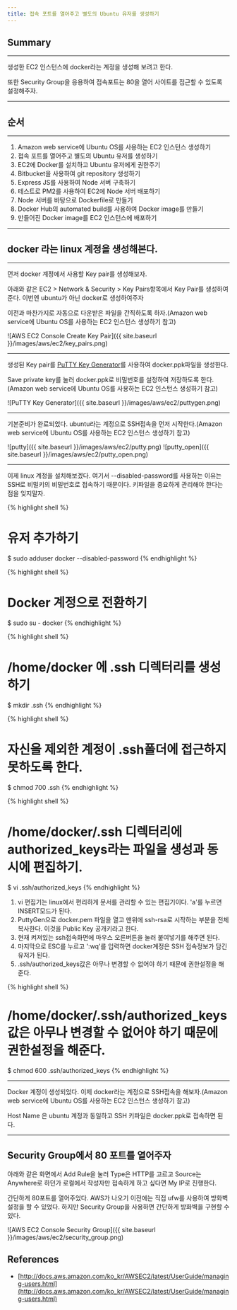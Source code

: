 ```yaml
---
title: 접속 포트를 열어주고 별도의 Ubuntu 유저를 생성하기
---
```


## Summary
---------------------
 생성한 EC2 인스턴스에 docker라는 계정을 생성해 보려고 한다.
 
 또한 Security Group을 응용하여 접속포트는 80을 열어 사이트를 접근할 수 있도록 설정해주자.

---------------------
## 순서
---------------------
1. Amazon web service에 Ubuntu OS를 사용하는 EC2 인스턴스 생성하기
1. 접속 포트를 열어주고 별도의 Ubuntu 유저를 생성하기
1. EC2에 Docker를 설치하고 Ubuntu 유저에게 권한주기
1. Bitbucket을 사용하여 git repository 생성하기
1. Express JS를 사용하여 Node 서버 구축하기
1. 테스트로 PM2를 사용하여 EC2에 Node 서버 배포하기
1. Node 서버를 바탕으로 Dockerfile로 만들기
1. Docker Hub의 automated build를 사용하여 Docker image를 만들기
1. 만들어진 Docker image를 EC2 인스턴스에 배포하기

---------------------
## docker 라는 linux 계정을 생성해본다.
---------------------
 먼저 docker 계정에서 사용할 Key pair를 생성해보자.

 아래와 같은 EC2 > Network & Security > Key Pairs항목에서 Key Pair를 생성하여 준다. 이번엔 ubuntu가 아닌 docker로 생성하여주자

 이전과 마찬가지로 자동으로 다운받은 파일을 간직하도록 하자.(Amazon web service에 Ubuntu OS를 사용하는 EC2 인스턴스 생성하기 참고)

 ![AWS EC2 Console Create Key Pair]({{ site.baseurl }}/images/aws/ec2/key_pairs.png)
 

---------------------
 생성된 Key pair를 [PuTTY Key Generator](http://www.chiark.greenend.org.uk/~sgtatham/putty/latest.html)를 사용하여 docker.ppk파일을 생성한다.
 
 Save private key를 눌러 docker.ppk로 비밀번호를 설정하여 저장하도록 한다.(Amazon web service에 Ubuntu OS를 사용하는 EC2 인스턴스 생성하기 참고)

 ![PuTTY Key Generator]({{ site.baseurl }}/images/aws/ec2/puttygen.png)

---------------------

 기본준비가 완료되었다. ubuntu라는 계정으로 SSH접속을 먼저 시작한다.(Amazon web service에 Ubuntu OS를 사용하는 EC2 인스턴스 생성하기 참고)

 ![putty]({{ site.baseurl }}/images/aws/ec2/putty.png)
 ![putty_open]({{ site.baseurl }}/images/aws/ec2/putty_open.png)

---------------------

 이제 linux 계정을 설치해보겠다. 여기서 --disabled-password를 사용하는 이유는 SSH로 비밀키의 비밀번호로 접속하기 때문이다. 키파일을 중요하게 관리해야 한다는 점을 잊지말자.

{% highlight shell %}
# 유저 추가하기
$ sudo adduser docker --disabled-password 
{% endhighlight %}

{% highlight shell %}
# Docker 계정으로 전환하기
$ sudo su - docker
{% endhighlight %}

{% highlight shell %}
# /home/docker 에 .ssh 디렉터리를 생성하기
$ mkdir .ssh
{% endhighlight %}

{% highlight shell %}
# 자신을 제외한 계정이 .ssh폴더에 접근하지 못하도록 한다.
$ chmod 700 .ssh
{% endhighlight %}

{% highlight shell %}
# /home/docker/.ssh 디렉터리에 authorized_keys라는 파일을 생성과 동시에 편집하기.
$ vi .ssh/authorized_keys
{% endhighlight %}

1. vi 편집기는 linux에서 편리하게 문서를 관리할 수 있는 편집기이다. 'a'를 누르면 INSERT모드가 된다.
2. PuttyGen으로 docker.pem 파일을 열고 맨위에 ssh-rsa로 시작하는 부분을 전체 복사한다. 이것을 Public Key 공개키라고 한다.
3. 현재 켜져있는 ssh접속화면에 마우스 오른버튼을 눌러 붙여넣기를 해주면 된다.
4. 마지막으로 ESC를 누르고 ':wq'를 입력하면 docker계정은 SSH 접속정보가 담긴 유저가 된다.
5. .ssh/authorized_keys값은 아무나 변경할 수 없어야 하기 때문에 권한설정을 해준다.

{% highlight shell %}
# /home/docker/.ssh/authorized_keys값은 아무나 변경할 수 없어야 하기 때문에 권한설정을 해준다.
$ chmod 600 .ssh/authorized_keys
{% endhighlight %}

---------------------
 Docker 계정이 생성되었다. 이제 docker라는 계정으로 SSH접속을 해보자.(Amazon web service에 Ubuntu OS를 사용하는 EC2 인스턴스 생성하기 참고)

 Host Name 은 ubuntu 계정과 동일하고 SSH 키파일은 docker.ppk로 접속하면 된다.

---------------------

## Security Group에서 80 포트를 열어주자

 아래와 같은 화면에서 Add Rule을 눌러 Type은 HTTP를 고르고 Source는 Anywhere로 하던가 로컬에서 작성자만 접속하게 하고 싶다면 My IP로 진행한다.

 간단하게 80포트를 열어주었다. AWS가 나오기 이전에는 직접 ufw를 사용하여 방화벽 설정을 할 수 있었다. 하지만 Security Group을 사용하면 간단하게 방화벽을 구현할 수 있다.

![AWS EC2 Console Security Group]({{ site.baseurl }}/images/aws/ec2/security_group.png)

## References
- [http://docs.aws.amazon.com/ko_kr/AWSEC2/latest/UserGuide/managing-users.html](http://docs.aws.amazon.com/ko_kr/AWSEC2/latest/UserGuide/managing-users.html)

<!--
# Samples

# Heading 1

## Heading 2

### Heading 3

#### Heading 4

##### Heading 5

###### Heading 6

### Body text

**Lorem ipsum dolor sit amet**, consectetur adipiscing elit. Quisque tempus nunc diam, non dignissim risus tincidunt a. Curabitur consequat justo vitae ipsum accumsan tempor. Quisque rhoncus eleifend ante vitae ultricies. Pellentesque suscipit nisl ut metus tincidunt, vulputate sodales dui commodo. Sed eget sapien varius, lacinia lectus nec, tempor dolor. Pellentesque sed mattis magna. Curabitur ut tristique turpis. Morbi sagittis dolor suscipit urna placerat, consectetur venenatis sapien viverra. Mauris vitae felis et sem venenatis cursus.


![Image]({{ site.baseurl }}/images/test.png)


Donec ornare turpis non ullamcorper pulvinar. *Integer ut mauris vehicula mauris posuere adipiscing.* Phasellus dictum cursus convallis. Sed dapibus laoreet porttitor.

### Blockquotes

> Fusce non eleifend nisi. Donec pharetra sed ipsum sit amet sollicitudin. Duis dolor ante, gravida varius neque eget, semper commodo libero. In euismod tempor lobortis. Nulla eget lectus nec enim mattis aliquet a sit amet est.

## List Types

### Lists

1. Item One
   1. sub one
   2. sub two
   3. sub three
2. Item Two

* Uno
* Dos
* Tres


## Table

| Tables        | Are           | Cool  |
| ------------- |:-------------:| -----:|
| col 3 is      | right-aligned | $1600 |
| col 2 is      | centered      |   $12 |
| zebra stripes | are neat      |    $1 |


## Code

{% highlight python %}
class node:
    def __init__(self, data, next=None):
        self.data = data
        self.next = next
{% endhighlight %}-->
